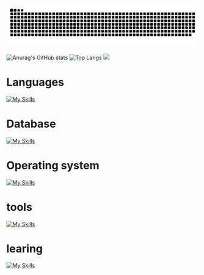 <picture>
  <source
    media="(prefers-color-scheme: dark)"
    srcset="https://raw.githubusercontent.com/platane/snk/output/github-contribution-grid-snake-dark.svg"
  />
  <source
    media="(prefers-color-scheme: light)"
    srcset="https://raw.githubusercontent.com/platane/snk/output/github-contribution-grid-snake.svg"
  />
  <img
    alt="github contribution grid snake animation"
    src="https://raw.githubusercontent.com/platane/snk/output/github-contribution-grid-snake.svg"
  />
</picture>

![Anurag's GitHub stats](https://github-readme-stats.vercel.app/api?username=bonniabyte&show_icons=true&bg_color=00000000)
![Top Langs](https://github-readme-stats.vercel.app/api/top-langs/?username=bonniabyte&size_weight=0.5&count_weight=0.5)
<img src="https://github.com/user-attachments/assets/e5a3a02e-2f1e-441d-b09c-6aaa35d981b2" /> 

# Languages
[![My Skills](https://skillicons.dev/icons?i=js,ts,rust,go,python,c,cs,lua)](https://skillicons.dev)

# Database

[![My Skills](https://skillicons.dev/icons?i=mysql,mongodb,postgresql)](https://skillicons.dev)

# Operating system

[![My Skills](https://skillicons.dev/icons?i=windows,mint)](https://skillicons.dev)

# tools

[![My Skills](https://skillicons.dev/icons?i=github,git,docker,neovim,Vscode)](https://skillicons.dev)

# learing

[![My Skills](https://skillicons.dev/icons?i=kubernetes,arch,blender,dart,rust,c,cs,ts,firebase,flutter,cpp,bash,godot,prisma,react)](https://skillicons.dev)


